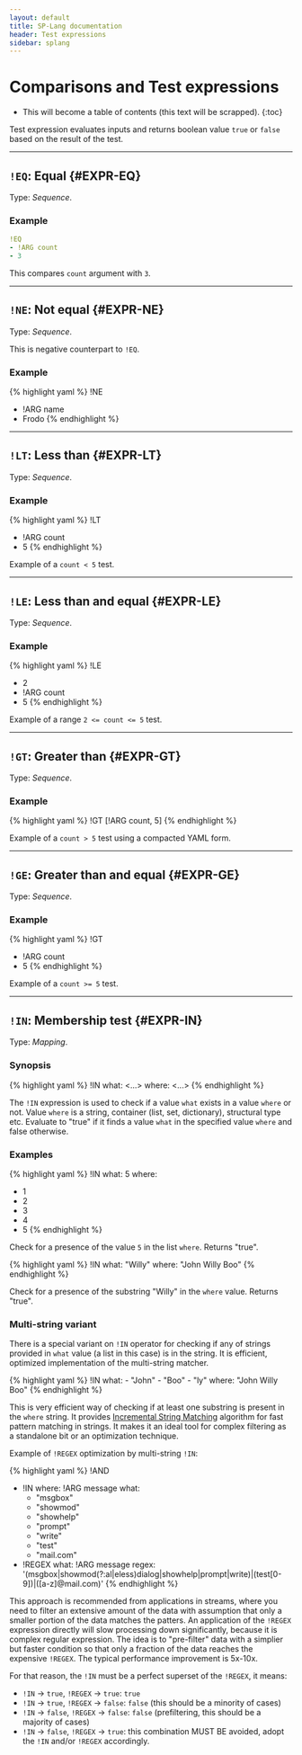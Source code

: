 ```yaml
---
layout: default
title: SP-Lang documentation
header: Test expressions
sidebar: splang
---
```


# Comparisons and Test expressions

* This will become a table of contents (this text will be scrapped).
{:toc}

Test expression evaluates inputs and returns boolean value `true` or `false` based on the result of the test.

---

## `!EQ`: Equal {#EXPR-EQ}

Type: _Sequence_.


### Example

```yaml
!EQ
- !ARG count
- 3
```

This compares `count` argument with `3`.


---

## `!NE`: Not equal {#EXPR-NE}

Type: _Sequence_.

This is negative counterpart to `!EQ`.


### Example

{% highlight yaml %}
!NE
- !ARG name
- Frodo
{% endhighlight %}


---

## `!LT`: Less than {#EXPR-LT}

Type: _Sequence_.

### Example

{% highlight yaml %}
!LT
- !ARG count
- 5
{% endhighlight %}

Example of a `count < 5` test.


---

## `!LE`: Less than and equal {#EXPR-LE}

Type: _Sequence_.


### Example

{% highlight yaml %}
!LE
- 2
- !ARG count
- 5
{% endhighlight %}

Example of a range `2 <= count <= 5` test.


---

## `!GT`: Greater than {#EXPR-GT}

Type: _Sequence_.

### Example

{% highlight yaml %}
!GT [!ARG count, 5]
{% endhighlight %}

Example of a `count > 5` test using a compacted YAML form.


---

## `!GE`: Greater than  and equal {#EXPR-GE}

Type: _Sequence_.

### Example

{% highlight yaml %}
!GT
- !ARG count
- 5
{% endhighlight %}

Example of a `count >= 5` test.


---

## `!IN`: Membership test {#EXPR-IN}

Type: _Mapping_.

### Synopsis

{% highlight yaml %}
!IN
what: <...>
where: <...>
{% endhighlight %}

The `!IN` expression is used to check if a value `what` exists in a value `where` or not.
Value `where` is a string, container (list, set, dictionary), structural type etc.
Evaluate to "true" if it finds a value `what` in the specified value `where` and false otherwise.

### Examples

{% highlight yaml %}
!IN
what: 5
where:
  - 1
  - 2
  - 3
  - 4
  - 5
{% endhighlight %}

Check for a presence of the value `5` in the list `where`. Returns "true".


{% highlight yaml %}
!IN
  what: "Willy"
  where: "John Willy Boo"
{% endhighlight %}

Check for a presence of the substring "Willy" in the `where` value. Returns "true".


### Multi-string variant

There is a special variant on `!IN` operator for checking if any of strings provided in `what` value (a list in this case) is in the string. It is efficient, optimized implementation of the multi-string matcher.

{% highlight yaml %}
!IN
  what:
    - "John"
    - "Boo"
    - "ly"
  where: "John Willy Boo"
{% endhighlight %}

This is very efficient way of checking if at least one substring is present in the `where` string.
It provides [Incremental String Matching](http://se.ethz.ch/~meyer/publications/string/string_matching.pdf) algorithm for fast pattern matching in strings.
It makes it an ideal tool for complex filtering as a standalone bit or an optimization technique.

Example of `!REGEX` optimization by multi-string `!IN`:

{% highlight yaml %}
!AND
- !IN
  where: !ARG message
  what:
  - "msgbox"
  - "showmod"
  - "showhelp"
  - "prompt"
  - "write"
  - "test"
  - "mail.com"
- !REGEX
  what: !ARG message
  regex: '(msgbox|showmod(?:al|eless)dialog|showhelp|prompt|write)|(test[0-9])|([a-z]@mail\.com)'
{% endhighlight %}

This approach is recommended from applications in streams, where you need to filter an extensive amount of the data with assumption that only a smaller portion of the data matches the patters.
An application of the `!REGEX` expression directly will slow processing down significantly, because it is complex regular expression.
The idea is to "pre-filter" data with a simplier but faster condition so that only a fraction of the data reaches the expensive `!REGEX`.
The typical performance improvement is 5x-10x.

For that reason, the `!IN` must be a perfect superset of the `!REGEX`, it means:

* `!IN` -> `true`, `!REGEX` -> `true`: `true`
* `!IN` -> `true`, `!REGEX` -> `false`: `false` (this should be a minority of cases)
* `!IN` -> `false`, `!REGEX` -> `false`: `false` (prefiltering, this should be a majority of cases)
* `!IN` -> `false`, `!REGEX` -> `true`: this combination MUST BE avoided, adopt the `!IN` and/or `!REGEX` accordingly.
